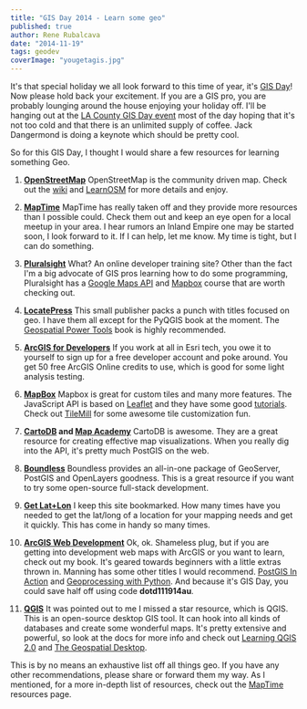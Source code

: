 ```yaml
---
title: "GIS Day 2014 - Learn some geo"
published: true
author: Rene Rubalcava
date: "2014-11-19"
tags: geodev
coverImage: "yougetagis.jpg"
---
```


It's that special holiday we all look forward to this time of year, it's [GIS Day](http://www.gisday.com/)! Now please hold back your excitement. If you are a GIS pro, you are probably lounging around the house enjoying your holiday off. I'll be hanging out at the [LA County GIS Day event](http://egis3.lacounty.gov/eGIS/gisday/) most of the day hoping that it's not too cold and that there is an unlimited supply of coffee. Jack Dangermond is doing a keynote which should be pretty cool.

So for this GIS Day, I thought I would share a few resources for learning something Geo.

1. **[OpenStreetMap](http://www.openstreetmap.org/)** OpenStreetMap is the community driven map. Check out the [wiki](http://wiki.openstreetmap.org/wiki/Main_Page) and [LearnOSM](http://learnosm.org/en/) for more details and enjoy.
    
2. **[MapTime](http://maptime.io/lessons-resources/)** MapTime has really taken off and they provide more resources than I possible could. Check them out and keep an eye open for a local meetup in your area. I hear rumors an Inland Empire one may be started soon, I look forward to it. If I can help, let me know. My time is tight, but I can do something.
    
3. **[Pluralsight](http://www.pluralsight.com/)** What? An online developer training site? Other than the fact I'm a big advocate of GIS pros learning how to do some programming, Pluralsight has a [Google Maps API](http://www.pluralsight.com/courses/google-maps-api-get-started) and [Mapbox](http://www.pluralsight.com/courses/getting-started-mapbox-javascript) course that are worth checking out.
    
4. **[LocatePress](http://www.locatepress.com/books)** This small publisher packs a punch with titles focused on geo. I have them all except for the PyQGIS book at the moment. The [Geospatial Power Tools](http://www.locatepress.com/gpt) book is highly recommended.
    
5. **[ArcGIS for Developers](https://developers.arcgis.com/en/)** If you work at all in Esri tech, you owe it to yourself to sign up for a free developer account and poke around. You get 50 free ArcGIS Online credits to use, which is good for some light analysis testing.
    
6. **[MapBox](https://www.mapbox.com/)** Mapbox is great for custom tiles and many more features. The JavaScript API is based on [Leaflet](http://leafletjs.com/) and they have some good [tutorials](https://www.mapbox.com/foundations/how-mapbox-works/). Check out [TileMill](https://www.mapbox.com/tilemill/) for some awesome tile customization fun.
    
7. **[CartoDB](http://cartodb.com/) and [Map Academy](http://academy.cartodb.com/)** CartoDB is awesome. They are a great resource for creating effective map visualizations. When you really dig into the API, it's pretty much PostGIS on the web.
    
8. **[Boundless](http://boundlessgeo.com/whitepaper/opengeo-architecture/)** Boundless provides an all-in-one package of GeoServer, PostGIS and OpenLayers goodness. This is a great resource if you want to try some open-source full-stack development.
    
9. **[Get Lat+Lon](http://teczno.com/squares)** I keep this site bookmarked. How many times have you needed to get the lat/long of a location for your mapping needs and get it quickly. This has come in handy so many times.
    
10. **[ArcGIS Web Development](http://manning.com/rubalcava/?a_aid=rrubalcava)** Ok, ok. Shameless plug, but if you are getting into development web maps with ArcGIS or you want to learn, check out my book. It's geared towards beginners with a little extras thrown in. Manning has some other titles I would recommend. [PostGIS In Action](http://www.manning.com/obe2/?a_aid=rrubalcava) and [Geoprocessing with Python](http://www.manning.com/garrard/?a_aid=rrubalcava). And because it's GIS Day, you could save half off using code **dotd111914au**.
    
11. **[QGIS](http://www.qgis.org/en/site/)** It was pointed out to me I missed a star resource, which is QGIS. This is an open-source desktop GIS tool. It can hook into all kinds of databases and create some wonderful maps. It's pretty extensive and powerful, so look at the docs for more info and check out [Learning QGIS 2.0](https://www.packtpub.com/hardware-and-creative/learning-qgis-20) and [The Geospatial Desktop](http://www.locatepress.com/gsd).
    

This is by no means an exhaustive list off all things geo. If you have any other recommendations, please share or forward them my way. As I mentioned, for a more in-depth list of resources, check out the [MapTime](http://maptime.io/lessons-resources/) resources page.
